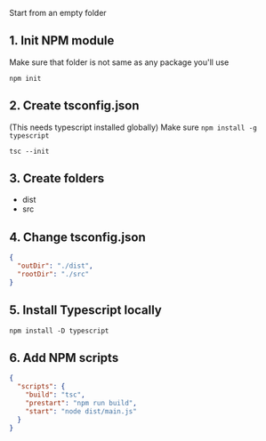 Start from an empty folder

## 1. Init NPM module
Make sure that folder is not same as any
package you'll use

```
npm init
```

## 2. Create tsconfig.json
(This needs typescript installed globally)
Make sure `npm install -g typescript`

```
tsc --init
```

## 3. Create folders

 - dist
 - src

## 4. Change tsconfig.json

```json
{
  "outDir": "./dist",
  "rootDir": "./src"
}
```

## 5. Install Typescript locally

```
npm install -D typescript
```

## 6. Add NPM scripts

```json
{
  "scripts": {
    "build": "tsc",
    "prestart": "npm run build",
    "start": "node dist/main.js"
  }
}
```
